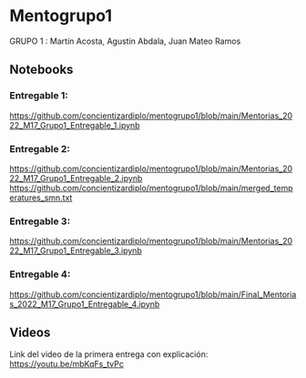 # Mentogrupo1
GRUPO 1 :
Martín Acosta,
Agustin Abdala, 
Juan Mateo Ramos

## Notebooks
### Entregable 1:
https://github.com/concientizardiplo/mentogrupo1/blob/main/Mentorias_2022_M17_Grupo1_Entregable_1.ipynb
### Entregable 2:
https://github.com/concientizardiplo/mentogrupo1/blob/main/Mentorias_2022_M17_Grupo1_Entregable_2.ipynb
https://github.com/concientizardiplo/mentogrupo1/blob/main/merged_temperatures_smn.txt
### Entregable 3:
https://github.com/concientizardiplo/mentogrupo1/blob/main/Mentorias_2022_M17_Grupo1_Entregable_3.ipynb
### Entregable 4:
https://github.com/concientizardiplo/mentogrupo1/blob/main/Final_Mentorias_2022_M17_Grupo1_Entregable_4.ipynb

## Videos
Link del video de la primera entrega con explicación: https://youtu.be/mbKqFs_tvPc
